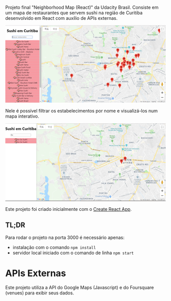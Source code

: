 Projeto final "Neighborhood Map (React)" da Udacity Brasil.
Consiste em um mapa de restaurantes que servem sushi na região de Curitiba desenvolvido em React com auxílio de APIs externas.

![alt text](https://raw.githubusercontent.com/charlesribeiro/final-project/master/src/sushi2.PNG)

Nele é possível filtrar os estabelecimentos por nome e visualizá-los num mapa interativo.

![alt text](https://raw.githubusercontent.com/charlesribeiro/final-project/master/src/sushi1.PNG)

Este projeto foi criado inicialmente com o [Create React App](https://github.com/facebook/create-react-app).

## TL;DR

Para rodar o projeto na porta 3000 é necessário apenas:

* instalação com o comando `npm install`
* servidor local iniciado com o comando de linha `npm start`

# APIs Externas

Este projeto utiliza a API do Google Maps (Javascript) e do Foursquare (venues) para exibir seus dados.